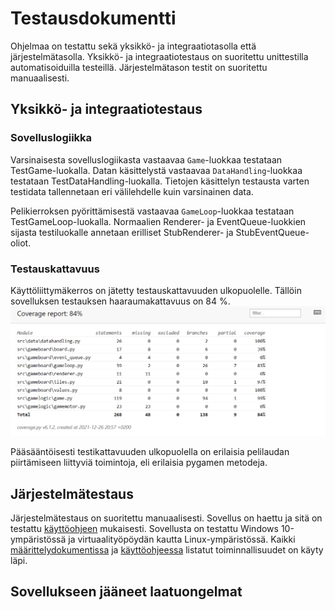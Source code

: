 # Testausdokumentti

Ohjelmaa on testattu sekä yksikkö- ja integraatiotasolla että järjestelmätasolla.
Yksikkö- ja integraatiotestaus on suoritettu unittestilla automatisoiduilla testeillä.
Järjestelmätason testit on suoritettu manuaalisesti.

## Yksikkö- ja integraatiotestaus

### Sovelluslogiikka

Varsinaisesta sovelluslogiikasta vastaavaa `Game`-luokkaa testataan TestGame-luokalla. Datan käsittelystä
vastaavaa `DataHandling`-luokkaa testataan TestDataHandling-luokalla. Tietojen käsittelyn testausta varten
testidata tallennetaan eri välilehdelle kuin varsinainen data.

Pelikierroksen pyörittämisestä vastaavaa `GameLoop`-luokkaa testataan TestGameLoop-luokalla. Normaalien
Renderer- ja EventQueue-luokkien sijasta testiluokalle annetaan erilliset StubRenderer- ja StubEventQueue-oliot.

### Testauskattavuus

Käyttöliittymäkerros on jätetty testauskattavuuden ulkopuolelle. Tällöin sovelluksen testauksen haaraumakattavuus
on 84 %.
![Testauskattavuus](kuvat/testikattavuus.png)

Pääsääntöisesti testikattavuuden ulkopuolella on erilaisia pelilaudan piirtämiseen liittyviä toimintoja, eli erilaisia
pygamen metodeja.

## Järjestelmätestaus

Järjestelmätestaus on suoritettu manuaalisesti. Sovellus on haettu ja sitä on testattu [käyttöohjeen](kayttoohje.md) mukaisesti.
Sovellusta on testattu Windows 10-ympäristössä ja virtuaalityöpöydän kautta Linux-ympäristössä. Kaikki 
[määrittelydokumentissa](maarittelydokumentti.md) ja [käyttöohjeessa](kayttoohje.md) listatut toiminnallisuudet on
käyty läpi.

## Sovellukseen jääneet laatuongelmat